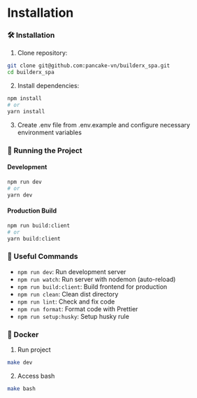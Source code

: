 # Installation

### 🛠️ Installation

1. Clone repository:

```bash
git clone git@github.com:pancake-vn/builderx_spa.git
cd builderx_spa
```

2. Install dependencies:

```bash
npm install
# or
yarn install
```

3. Create .env file from .env.example and configure necessary environment variables

### 🚀 Running the Project

#### Development

```bash
npm run dev
# or
yarn dev
```

#### Production Build

```bash
npm run build:client
# or
yarn build:client
```

### 📝 Useful Commands

* `npm run dev`: Run development server
* `npm run watch`: Run server with nodemon (auto-reload)
* `npm run build:client`: Build frontend for production
* `npm run clean`: Clean dist directory
* `npm run lint`: Check and fix code
* `npm run format`: Format code with Prettier
* `npm run setup:husky`: Setup husky rule

### 🐳 Docker

1. Run project

```bash
make dev
```

2. Access bash

```bash
make bash
```
